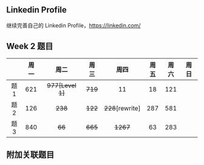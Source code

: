 ## Linkedin Profile

继续完善自己的 Linkedin Profile，https://linkedin.com/

## Week 2 题目
|       | 周一    | 周二   |  周三 |   周四 |   周五  | 周六 |  周日 |
| :----:| :----: | :----:|:----:  |:----: |:----:  |:----:|:----: |
| 题1   |621     |~~977[Level 1]~~|~~719~~ |  11   |18      |121   | 
| 题2   |126     |~~238~~ |~~122~~|~~228~~[rewrite]| 287    |581   | 
| 题3   |840     |~~66~~     |~~665~~|~~1267~~|63      |283   | 


## 附加关联题目
